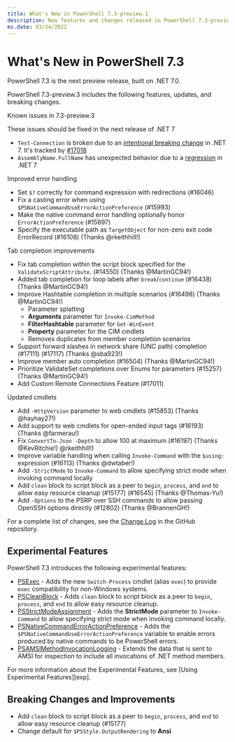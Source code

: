```yaml
---
title: What's New in PowerShell 7.3-preview.1
description: New features and changes released in PowerShell 7.3-preview.1
ms.date: 03/24/2022
---
```


# What's New in PowerShell 7.3

PowerShell 7.3 is the next preview release, built on .NET 7.0.

PowerShell 7.3-preview.3 includes the following features, updates, and breaking changes.

Known issues in 7.3-preview.3

These issues should be fixed in the next release of .NET 7

- `Test-Connection` is broken due to an
  [intentional breaking change](https://github.com/dotnet/runtime/issues/66746) in .NET 7. It's
  tracked by [#17018](https://github.com/PowerShell/PowerShell/issues/17018)
- `AssemblyName.FullName` has unexpected behavior due to a
  [regression](https://github.com/dotnet/runtime/issues/66785) in .NET 7

Improved error handling

- Set `$?` correctly for command expression with redirections (#16046)
- Fix a casting error when using `$PSNativeCommandUseErrorActionPreference` (#15993)
- Make the native command error handling optionally honor `ErrorActionPreference` (#15897)
- Specify the executable path as `TargetObject` for non-zero exit code ErrorRecord (#16108) (Thanks
  @rkeithhill!)

Tab completion improvements

- Fix tab completion within the script block specified for the `ValidateScriptAttribute`. (#14550)
  (Thanks @MartinGC94!)
- Added tab completion for loop labels after `break`/`continue` (#16438) (Thanks @MartinGC94!)
- Improve Hashtable completion in multiple scenarios (#16498)  (Thanks @MartinGC94!)
  - Parameter splatting
  - **Arguments** parameter for `Invoke-CimMethod`
  - **FilterHashtable** parameter for `Get-WinEvent`
  - **Property** parameter for the CIM cmdlets
  - Removes duplicates from member completion scenarios
- Support forward slashes in network share (UNC path) completion (#17111) (#17117) (Thanks @sba923!)
- Improve member auto completion (#16504) (Thanks @MartinGC94!)
- Prioritize ValidateSet completions over Enums for parameters (#15257) (Thanks @MartinGC94!)
- Add Custom Remote Connections Feature (#17011)

Updated cmdlets

- Add `-HttpVersion` parameter to web cmdlets (#15853) (Thanks @hayhay27!)
- Add support to web cmdlets for open-ended input tags (#16193) (Thanks @farmerau!)
- Fix `ConvertTo-Json -Depth` to allow 100 at maximum (#16197) (Thanks @KevRitchie!)
  @rkeithhill!)
- Improve variable handling when calling `Invoke-Command` with the `$using:` expression (#16113)
  (Thanks @dwtaber!)
- Add `-StrictMode` to `Invoke-Command` to allow specifying strict mode when invoking command locally
- Add `clean` block to script block as a peer to `begin`, `process`, and `end` to allow easy
  resource cleanup (#15177)
  (#16545) (Thanks @Thomas-Yu!)
- Add `-Options` to the PSRP over SSH commands to allow passing OpenSSH options directly (#12802)
  (Thanks @BrannenGH!)

For a complete list of changes, see the [Change Log][CHANGELOG] in the GitHub repository.

## Experimental Features

PowerShell 7.3 introduces the following experimental features:

- [PSExec][exp-psexec] - Adds the new `Switch-Process` cmdlet (alias `exec`) to provide `exec`
  compatibility for non-Windows systems.
- [PSCleanBlock][exp-clean] - Adds `clean` block to script block as a peer to `begin`, `process`,
  and `end` to allow easy resource cleanup.
- [PSStrictModeAssignment][exp-strict] - Adds the **StrictMode** parameter to `Invoke-Command` to
  allow specifying strict mode when invoking command locally.
- [PSNativeCommandErrorActionPreference][exp-error] - Adds the
  `$PSNativeCommandUseErrorActionPreference` variable to enable errors produced by native commands
  to be PowerShell errors.
- [PSAMSIMethodInvocationLogging][exp-amsi] - Extends the data that is sent to AMSI for inspection
  to include all invocations of .NET method members.

For more information about the Experimental Features, see [Using Experimental Features][exp].

## Breaking Changes and Improvements

- Add `clean` block to script block as a peer to `begin`, `process`, and `end` to allow easy
  resource cleanup (#15177)
- Change default for `$PSStyle.OutputRendering` to **Ansi**

<!-- end of content -->
<!-- reference links -->

[CHANGELOG]: https://github.com/PowerShell/PowerShell/releases/tag/v7.3.0-preview.3
[exp-clean]: ../learn/experimental-features.md#pscleanblock
[exp-psexec]: ../learn/experimental-features.md#psexec
[exp-strict]: ../learn/experimental-features.md#psstrictmodeassignment
[exp-error]: ../learn/experimental-features.md#psnativecommanderroractionpreference
[exp-amsi]: ../learn/experimental-features.md?#psamsimethodinvocationlogging
